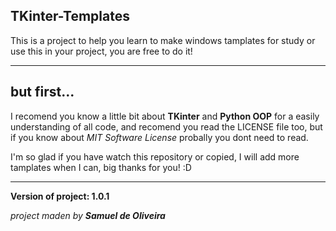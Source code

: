 ## TKinter-Templates
This is a project to help you learn to make windows tamplates
for study or use this in your project, you are free to do it!

---

## but first...
I recomend you know a little bit about **TKinter** and **Python OOP** for 
a easily understanding of all code, and recomend you read the LICENSE file too,
but if you know about *MIT Software License* probally you dont need to read.

I'm so glad if you have watch this repository or copied, I will add more
tamplates when I can, big thanks for you! :D

---

**Version of project: 1.0.1**

*project maden by **Samuel de Oliveira***
